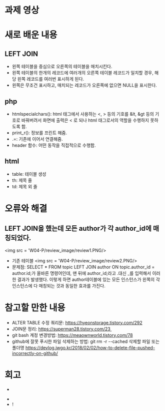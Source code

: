 # 과제 영상

# 새로 배운 내용
## LEFT JOIN
- 왼쪽 테이블을 중심으로 오른쪽의 테이블을 매치시킨다.
- 왼쪽 테이블의 한개의 레코드에 여러개의 오른쪽 테이블 레코드가 일치할 경우, 해당 왼쪽 레코드를 여러번 표시하게 된다.
- 왼쪽은 무조건 표시하고, 매치되는 레코드가 오른쪽에 없으면 NULL을 표시한다.
## php
- htmlspecialchars(): html 태그에서 사용하는 <, > 등의 기호를 &lt, &gt 등의 기호로 바꿔버려서 화면에 출력은 < 로 되나 html 태그로서의 역할을 수행하지 못하도록 함.
- print_r(): 정보를 프린트 해줌. 
- .=: 기존에 이어서 연결해줌.
- header 함수: 어떤 동작을 직접적으로 수행함.
## html
- table: 테이블 생성 
- th: 제목 줄 
- td: 제목 외 줄

# 오류와 해결
## LEFT JOIN을 했는데 모든 author가 각 author_id에 매칭되었다.
<img src = 'W04-P/review_image/review1.PNG/>
- 기존 테이블
<img src = 'W04-P/review_image/review2.PNG/>
- 문제점: SELECT * FROM topic LEFT JOIN author ON topic.author_id = author.id;가 올바른 명령어인데, 맨 뒤에 author_id;라고 .대신 _를 입력해서 이러한 결과가 발생했다. 이렇게 하면 author테이블에 있는 모든 인스턴스가 왼쪽의 각 인스턴스에 다 매칭되는 것과 동일한 효과를 가진다.

# 참고할 만한 내용
- ALTER TABLE 수정 쿼리문: https://hyeonstorage.tistory.com/292
- JOIN문 정리: https://superman28.tistory.com/23 
- git bash 계정 변경방법: https://meaownworld.tistory.com/78
- github에 잘못 푸시한 파일 삭제하는 방법: git rm -r --cached 삭제할 파일 또는 폴더명
https://devlog.jwgo.kr/2018/02/02/how-to-delete-file-pushed-incorrectly-on-github/

# 회고
+
-
- !
